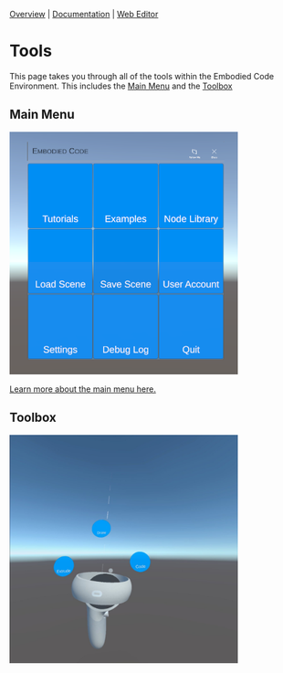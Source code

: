[Overview](README.md) | [Documentation](documentation.md) | [Web Editor](http://app.embodiedcode.net/users/login)

# Tools
This page takes you through all of the tools within the Embodied Code Environment. This includes the [Main Menu](#Main-Menu) and the [Toolbox](#Toolbox)

## Main Menu

<img src="images/mainmenu01.png" width=400>

[Learn more about the main menu here.](docs/UI-MainMenu.md)

## Toolbox

<img src="images/tools01.jpeg" width=400>


